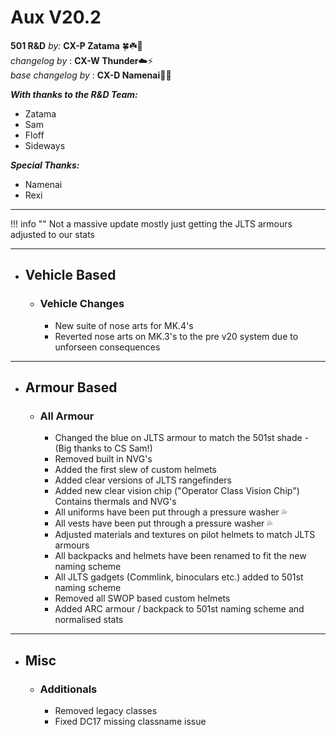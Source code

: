 # Aux V20.2

**501 R&D**
*by:* **CX-P Zatama** 🍀☘️🥔  
*changelog by* : **CX-W Thunder**:cloud::zap:  
_base changelog by_ : **CX-D Namenai**🐉🐲  

***With thanks to the R&D Team:***

+ Zatama
+ Sam
+ Floff
+ Sideways

***Special Thanks:***

+ Namenai
+ Rexi

---

!!! info ""
    Not a massive update mostly just getting the JLTS armours adjusted to our stats

---

+ ##  Vehicle Based

    + ### Vehicle Changes

        + New suite of nose arts for MK.4's
        + Reverted nose arts on MK.3's to the pre v20 system due to unforseen consequences

---

+ ## Armour Based

    + ### All Armour

        + Changed the blue on JLTS armour to match the 501st shade - (Big thanks to CS Sam!)
        + Removed built in NVG's
        + Added the first slew of custom helmets
        + Added clear versions of JLTS rangefinders
        + Added new clear vision chip ("Operator Class Vision Chip") Contains thermals and NVG's
        + All uniforms have been put through a pressure washer :sweat_drops:
        + All vests have been put through a pressure washer :sweat_drops:
        + Adjusted materials and textures on pilot helmets to match JLTS armours
        + All backpacks and helmets have been renamed to fit the new naming scheme
        + All JLTS gadgets (Commlink, binoculars etc.) added to 501st naming scheme
        + Removed all SWOP based custom helmets
        + Added ARC armour / backpack to 501st naming scheme and normalised stats

---  

+ ## Misc

    + ### Additionals

        + Removed legacy classes
        + Fixed DC17 missing classname issue
